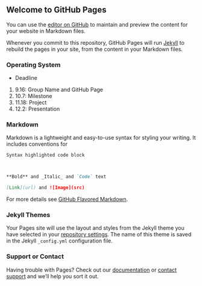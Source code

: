 ## Welcome to GitHub Pages

You can use the [editor on GitHub](https://github.com/yfanaj/OS-Group5/edit/master/index.md) to maintain and preview the content for your website in Markdown files.

Whenever you commit to this repository, GitHub Pages will run [Jekyll](https://jekyllrb.com/) to rebuild the pages in your site, from the content in your Markdown files.

### Operating System

- Deadline

1. 9.16: Group Name and GitHub Page
2. 10.7: Milestone
3. 11.18: Project
4. 12.2: Presentation

### Markdown

Markdown is a lightweight and easy-to-use syntax for styling your writing. It includes conventions for

```markdown
Syntax highlighted code block



**Bold** and _Italic_ and `Code` text

[Link](url) and ![Image](src)
```

For more details see [GitHub Flavored Markdown](https://guides.github.com/features/mastering-markdown/).

### Jekyll Themes

Your Pages site will use the layout and styles from the Jekyll theme you have selected in your [repository settings](https://github.com/yfanaj/OS-Group5/settings). The name of this theme is saved in the Jekyll `_config.yml` configuration file.

### Support or Contact

Having trouble with Pages? Check out our [documentation](https://help.github.com/categories/github-pages-basics/) or [contact support](https://github.com/contact) and we’ll help you sort it out.
